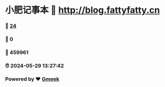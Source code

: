 # 小肥记事本 :link: http://blog.fattyfatty.cn 
### :page_facing_up: [24](http://blog.fattyfatty.cn/tag.html) 
### :speech_balloon: 0 
### :hibiscus: 459961 
### :alarm_clock: 2024-05-29 13:27:42 
### Powered by :heart: [Gmeek](https://github.com/Meekdai/Gmeek)
